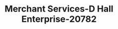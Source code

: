 ---
f_zip-code: 44107
f_state-code: OH
title: Merchant Services-D Hall Enterprise-20782
f_phone: 216-215-0911
f_city-only: Lakewood
f_address: Lakewood Lakewood
f_location-unique-id: '20782'
slug: merchant-services-d-hall-enterprise-20782
updated-on: '2024-05-30T13:46:58.046Z'
created-on: '2024-05-30T13:36:59.803Z'
published-on: '2024-05-30T13:54:32.469Z'
f_city-state: cms/city/lakewood-oh.md
f_company: cms/company/merchant-services-d-hall-enterprise.md
f_state: cms/state/ohio.md
layout: '[payday-loan].html'
tags: payday-loan
---
